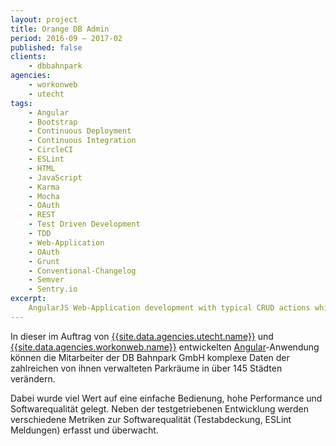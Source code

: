```yaml
---
layout: project
title: Orange DB Admin
period: 2016-09 – 2017-02
published: false
clients:
    - dbbahnpark
agencies:
    - workonweb
    - utecht
tags:
    - Angular
    - Bootstrap
    - Continuous Deployment
    - Continuous Integration
    - CircleCI
    - ESLint
    - HTML
    - JavaScript
    - Karma
    - Mocha
    - OAuth
    - REST
    - Test Driven Development
    - TDD
    - Web-Application
    - OAuth
    - Grunt
    - Conventional-Changelog
    - Semver
    - Sentry.io
excerpt:
    AngularJS Web-Application development with typical CRUD actions which consumes a REST-Service and authenticates with OAuth2. Continuous Deployment, Test Driven Development
---
```

In dieser im Auftrag von  [{{site.data.agencies.utecht.name}}]({{site.data.agencies.utecht.url}}) und [{{site.data.agencies.workonweb.name}}]({{site.data.agencies.workonweb.url}}) entwickelten [Angular](https://angularjs.org/)-Anwendung können die Mitarbeiter der DB Bahnpark GmbH komplexe Daten der zahlreichen von ihnen verwalteten Parkräume in über 145 Städten verändern.

Dabei wurde viel Wert auf eine einfache Bedienung, hohe Performance und Softwarequalität gelegt. Neben der testgetriebenen Entwicklung werden verschiedene Metriken zur Softwarequalität (Testabdeckung, ESLint Meldungen) erfasst und überwacht.

<!-- add more text which describes features like:
    - tables
    - hidable columns
    - complex forms
    - responsiveness
    -->
